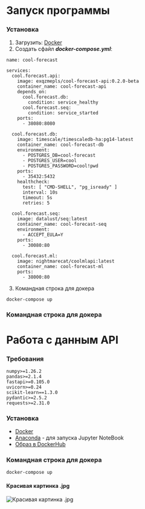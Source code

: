 # Запуск программы
### Установка
1. Загрузить: [Docker](https://docs.docker.com/get-docker)
2. Создать сфайл ___docker-compose.yml___:
~~~
name: cool-forecast

services:
  cool.forecast.api:
    image: exqzmepls/cool-forecast-api:0.2.0-beta
    container_name: cool-forecast-api
    depends_on:
      cool.forecast.db:
        condition: service_healthy
      cool.forecast.seq:
        condition: service_started
    ports:
      - 38080:8080

  cool.forecast.db:
    image: timescale/timescaledb-ha:pg14-latest
    container_name: cool-forecast-db
    environment:
      - POSTGRES_DB=cool-forecast
      - POSTGRES_USER=cool
      - POSTGRES_PASSWORD=cool!pwd
    ports:
      - 35432:5432
    healthcheck:
      test: [ "CMD-SHELL", "pg_isready" ]
      interval: 10s
      timeout: 5s
      retries: 5

  cool.forecast.seq:
    image: datalust/seq:latest
    container_name: cool-forecast-seq
    environment:
      - ACCEPT_EULA=Y
    ports:
      - 30080:80

  cool.forecast.ml:
    image: nightmarecat/coolmlapi:latest
    container_name: cool-forecast-ml
    ports:
      - 38000:80
~~~
3. Командная строка для докера
~~~
docker-compose up
~~~
### Командная строка для докера

# Работа с данным API
### Требования
~~~
numpy>=1.26.2
pandas>=2.1.4
fastapi>=0.105.0
uvicorn>=0.24
scikit-learn==1.3.0
pydantic>=2.5.2
requests>=2.31.0
~~~
### Установка
- [Docker](https://docs.docker.com/get-docker)
- [Anaconda](https://www.anaconda.com/download) - для запуска Jupyter NoteBook
- [Образ в DockerHub](https://hub.docker.com/repository/docker/nightmarecat/coolmlapi/general)
### Командная строка для докера
~~~
docker-compose up
~~~
#### Красивая картинка .jpg
![Красивая картинка .jpg](https://images.wallpaperscraft.ru/image/single/kotiata_koty_pushistye_99165_1920x1080.jpg)

